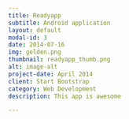 ```yaml
---
title: Readyapp
subtitle: Android application
layout: default
modal-id: 3
date: 2014-07-16
img: golden.png
thumbnail: readyapp_thumb.png
alt: image-alt
project-date: April 2014
client: Start Bootstrap
category: Web Development
description: This app is awesome

---
```


